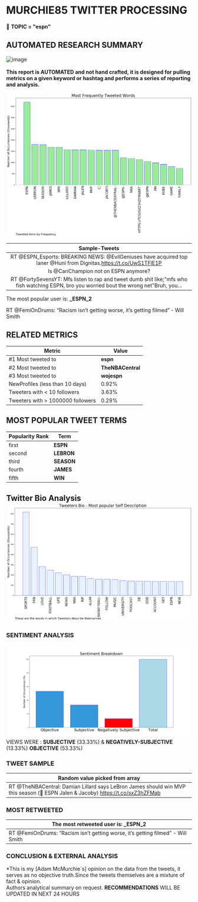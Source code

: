 # MURCHIE85 TWITTER PROCESSING 
&#x1F34E; **TOPIC = "espn"**

## AUTOMATED RESEARCH SUMMARY

![image](https://marketingplatform.google.com/about/static/images/gmp/analytics-smb-benefit.jpg)
<br></br>
<b> This report is AUTOMATED and not hand crafted, it is designed for pulling metrics on a given keyword or hashtag and performs a series of reporting and analysis.</b>



![image](TWEETS.png)



|                **Sample-Tweets**        |
| :-------------: |
| RT @ESPN_Esports: BREAKING NEWS: @EvilGeniuses have acquired top laner @Huni from Dignitas.https://t.co/UwS1TFlE1P |
| Is @CariChampion not on ESPN anymore? |
| RT @FortySevensYT: Mfs listen to rap and tweet dumb shit like;"mfs who fish watching ESPN, bro you worried bout the wrong net"Bruh, you… |

The most popular user is: **_ESPN_2**
<div class="alert alert-block alert-danger"> RT @FemiOnDrums: “Racism isn’t getting worse, it’s getting filmed” - Will Smith</div>

## RELATED METRICS<br>
| Metric | Value |
| ------------- | ------------- |
| #1 Most tweeted to  | **espn** |
| #2 Most tweeted to  | **TheNBACentral** |
| #3 Most tweeted to  | **wojespn** |
| NewProfiles (less than 10 days) | 0.92%  |
| Tweeters with < 10 followers  | 3.63%|
| Tweeters with > 1000000 followers  | 0.29%  |



## MOST POPULAR TWEET TERMS 


| Popularity Rank  | Term |
| ------------- | ------------- |
| first  | **ESPN**  |
| second  | **LEBRON**  |
| third  | **SEASON** |
| fourth  | **JAMES**  |
| fifth  | **WIN**  |


## Twitter Bio Analysis![image](BIO.png)
### SENTIMENT ANALYSIS
![image](sentiment.png)
VIEWS WERE : **SUBJECTIVE**  (33.33%) & **NEGATIVELY-SUBJECTIVE** (13.33%) **OBJECTIVE** (53.33%)

### TWEET SAMPLE 
| Random value picked from array |
| ------------- |
|RT @TheNBACentral: Damian Lillard says LeBron James should win MVP this season (🎥 ESPN Jalen &amp; Jacoby) https://t.co/sxZ3hZFMab |

### MOST RETWEETED 

| The most retweeted user is: **_ESPN_2**  |
| ------------- |
| RT @FemiOnDrums: “Racism isn’t getting worse, it’s getting filmed” - Will Smith |

### CONCLUSION & EXTERNAL ANALYSIS

*This is my [Adam McMurchie`s] opinion on the data from the tweets, it serves as no objective truth.Since the tweets themselves are a mixture of fact & opinion.<br>
Authors analytical summary on request.
**RECOMMENDATIONS** WILL BE UPDATED IN NEXT  24 HOURS <br>